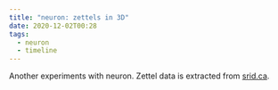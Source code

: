 ```yaml
---
title: "neuron: zettels in 3D"
date: 2020-12-02T00:28
tags:
  - neuron
  - timeline
---
```


Another experiments with neuron.
Zettel data is extracted from [srid.ca](https://www.srid.ca/).

  <style> body { margin: 0; } </style>
  <script src="//unpkg.com/three"></script>
  <script src="//unpkg.com/three-spritetext"></script>
  <script src="//unpkg.com/element-resize-detector/dist/element-resize-detector.min.js"></script>
  <script src="//unpkg.com/3d-force-graph"></script>

  <div id="3d-graph" style='visibility:hidden; text-align: center;'  ></div>
  <script>
    const Graph = ForceGraph3D()(document.getElementById("3d-graph"))
      .graphData({ nodes: [ { id: "t:project/neuron", group: 1 }, { id: "t:gadt", group: 1 }, { id: "t:115", group: 1 }, { id: "t:x1c7", group: 1 }, { id: "t:90", group: 1 }, { id: "t:reflex/obelisk", group: 1 }, { id: "t:151", group: 1 }, { id: "t:ghcid", group: 1 }, { id: "t:well-being", group: 1 }, { id: "t:nixos", group: 1 }, { id: "t:timeline/haskell/packaging", group: 1, }, { id: "t:cabal", group: 1, }, { id: "t:dhall", group: 1, }, { id: "t:timeline", group: 1, }, { id: "t:reflex/pattern", group: 1, }, { id: "t:x1c7/issues/resolved", group: 1, }, { id: "t:linux", group: 1, }, { id: "t:89", group: 1, }, { id: "t:religion/wokeism", group: 1, }, { id: "t:reflex/tip", group: 1, }, { id: "t:2", group: 1, }, { id: "t:mtsa", group: 1, }, { id: "t:x1c7/issues", group: 1, }, { id: "t:99", group: 1, }, { id: "t:x1c7/install", group: 1, }, { id: "t:34", group: 1, }, { id: "t:1", group: 1, }, { id: "t:timeline/haskell/frontend", group: 1, }, { id: "t:veganwash", group: 1, }, { id: "t:457", group: 1, }, { id: "t:59", group: 1, }, { id: "t:x1c7/perf", group: 1, }, { id: "t:health", group: 1, }, { id: "t:Quebec", group: 1, }, { id: "t:timeline/haskell", group: 1, }, { id: "t:mtl/example", group: 1, }, { id: "t:timeline/haskell/cerveau", group: 1, }, { id: "t:nix", group: 1, }, { id: "t:religion/veganism", group: 1, }, { id: "t:emacs", group: 1, }, { id: "t:ide", group: 1, }, { id: "t:social-conditioning", group: 1, }, { id: "t:haskell/howto", group: 1, }, { id: "t:10827", group: 1, }, { id: "How I use Twitter_How I use Twitter", group: 2, }, { id: "Edit XMonad configuration with IDE support_Edit XMonad configuration with IDE support", group: 2, }, { id: "Setting up i3 on Thinkpads running NixOS_Setting up i3 on Thinkpads running NixOS", group: 2, }, { id: "Linux logs from previous boot_Linux logs from previous boot", group: 2, }, { id: "Installing NixOS on X1 Carbon Gen 7_f208fd4e", group: 2, }, { id: "X1 Carbon: satisfactory performance, not for heavy use_0331ffad", group: 2, }, { id: "Intel WiFi + Linux: periodic interruption_05541228", group: 2, }, { id: "System freeze on wake-up w/ Thunderbolt_System freeze on wake-up with Thunderbolt", group: 2, }, { id: "i3_i3", group: 2, }, { id: "A break from bloated software_605d6084", group: 2, }, { id: "Make Tech Simple Again_Make Tech Simple Again", group: 2, }, { id: "Thinkpad X1 Carbon_X1C7", group: 2, }, { id: "Creating a new Haskell project with IDE support using Nix_Creating a new Haskell project with IDE support using Nix", group: 2, }, { id: "Stack hates NixOS_e75fff78", group: 2, }, { id: "Uncloud your software_Uncloud your software", group: 2, }, { id: "Resentment in flow_8309cf33", group: 2, }, { id: "Flow is addictive_flow-addiction", group: 2, }, { id: "Modern Religions_religion", group: 2, }, { id: "Ka_ka", group: 2, }, { id: "Neuron 1.0 released_neuron-v1", group: 2, }, { id: "Qu?bec_quebec", group: 2, }, { id: "Building Static Haskell binaries using Nix_db359075", group: 2, }, { id: "GNOME delights_18084e45", group: 2, }, { id: "Intellectual addiction to suffering_2eb64d6a", group: 2, }, { id: "Mindfulness is dissociation_1de1832a", group: 2, }, { id: "Vipassana hangover_fc4e321b", group: 2, }, { id: "WIP: X1 Carbon Gen 7 review_f65d38df", group: 2, }, { id: "Cerveau: a future-proof web app for notes_689c4a39", group: 2, }, { id: "Love is a choice_34ed960a", group: 2, }, { id: "Neuron 0.6 released_cbf057a6", group: 2, }, { id: "Using Windows as a Unix developer_9623c240", group: 2, }, { id: "Growth Mindset_47ee6284", group: 2, }, { id: "Belief: Haskell is not for average people_852310bb", group: 2, }, { id: "Don?t Prematurely Refactor_47e0e49a", group: 2, }, { id: "WHO has vegetarian bias_23ad7009", group: 2, }, { id: "Actualism HOWTO_3ef2e75e", group: 2, }, { id: "Richard?s Lifestyle_5cde9fd6", group: 2, }, { id: "Pure parsing of Dhall file without IO_0db55da8", group: 2, }, { id: "Cuttlefish and male feminists_9695a07a", group: 2, }, { id: "the near-purity of the sincerity which inheres in naivet?_5576a5d9", group: 2, }, { id: "Pure Consciousness Experience_5da5c417", group: 2, }, { id: "Social Conditioning_0931acd9", group: 2, }, { id: "Life_82705929", group: 2, }, { id: "Non-programming discussion_1f881332", group: 2, }, { id: "Developing on a dedicated server_4fdbc878", group: 2, }, { id: "Autofocus an element in Reflex_ebeab732", group: 2, }, { id: "req_b6d1bb6e", group: 2, }, { id: "Handling HTTP errors in req_088b7edd", group: 2, }, { id: "We choose how we feel_974ce006", group: 2, }, { id: "ghcid - Poor man?s Haskell IDE_88bd15aa", group: 2, }, { id: "Nix derivation dependency graph_04b88e01", group: 2, }, { id: "Philosophy_3d0ef6ca", group: 2, }, { id: "My favourite Indian films_8fbdd68f", group: 2, }, { id: 'Modern "anti-racism" as a racist religion_Modern "anti-racism" as a racist religion', group: 2, }, { id: "Ouroboros FRP pattern_ed480aaa", group: 2, }, { id: "IDE_58bc09d0", group: 2, }, { id: "Developer Tooling_cd6eda70", group: 2, }, { id: "Is Haskell adoption held back by imperfect IDE support?_f1f12133", group: 2, }, { id: "Widget taking Dynamic and returning Event_e9a1b18c", group: 2, }, { id: "Installing NixOS on OVH dedicated servers_137ae172", group: 2, }, { id: "NixOS_nixos", group: 2, }, { id: "GADT_5956fd49", group: 2, }, { id: "Deriving instances for GADTs_7edefd96", group: 2, }, { id: "Move orphan instances to a separate module_3ef946dc", group: 2, }, { id: "Actualism Method_7c5337fc", group: 2, }, { id: "Beam custom types using Data.Tagged_047d9f68", group: 2, }, { id: "Emacs distraction-free writing_956b7855", group: 2, }, { id: "Beam_da153808", group: 2, }, { id: "Neuron 0.4 released_5b963b1c", group: 2, }, { id: "Neuron_neuron", group: 2, }, { id: "Emacs_6e549a6d", group: 2, }, { id: "Obelisk tutorial: Markdown preview with Reflex_fa9766e6", group: 2, }, { id: "Dhall_1eeaba45", group: 2, }, { id: "Dhall for simple application configuration_6a0a4328", group: 2, }, { id: "Psychology of leading an Open Source project_2f9ebafc", group: 2, }, { id: "The Has pattern_a997bfa5", group: 2, }, { id: "Beginner Books_d08133c7", group: 2, }, { id: "Three Layer Haskell Cake_fca6b335", group: 2, }, { id: "Concur_7b21133a", group: 2, }, { id: "Over-engineering in Haskell_bae00bc9", group: 2, }, { id: "Religious underpinnings of anti-meat attitude_df3c5f2a", group: 2, }, { id: "Conflict resolution in Emacs_03fa2bac", group: 2, }, { id: "Coming to PureScript from Haskell/ Reflex/ Nix_2015401", group: 2, }, { id: "Enable ormolu only on certain projects_860876b2", group: 2, }, { id: "Adding ormolu to doom-emacs_59360d81", group: 2, }, { id: "Making workspace bar sticky_cfa234b7", group: 2, }, { id: "Emacs keybindings I use_2015102", group: 2, }, { id: "Neither express nor repress emotions_603fe2cd", group: 2, }, { id: "My release process for Haskell libraries_2014301", group: 2, }, { id: "Lightweight Linux VMs on NixOS_2012301", group: 2, }, { id: "Announcing Neuron - Zettelkasten in Haskell_2010101", group: 2, }, { id: "From Dhall to TOML to Free Monad_2002201", group: 2, }, { id: "Nix recipes for Haskellers_1948201", group: 2, }, { id: "Sous vide cooking_1919301", group: 2, }, { id: "Carnivore diet_Carnivore diet", group: 2, }, { id: "Calisthenics_Calisthenics", group: 2, }, { id: "My LASIK surgery_My LASIK surgery", group: 2, }, { id: "Natalie Daniels and PKD_2002601", group: 2, }, { id: "Corporate Ties to Nutrition Scientists_2003101", group: 2, }, { id: "Brainwashing a nutritionist_2006701", group: 2, }, { id: "Health_2009701", group: 2, }, { id: "Well-being_2009702", group: 2, }, { id: "Haskell_2009703", group: 2, }, { id: "Being a carnivore in Quebec City_2009704", group: 2, }, { id: "Difference between `mtl` and `transformers`_2012201", group: 2, }, { id: "SPA apps in Obelisk_2012402", group: 2, }, { id: "Frontend in Haskell_2012404", group: 2, }, { id: "Reflex FRP_2012405", group: 2, }, { id: "Boring Haskell_2012406", group: 2, }, { id: "Is Haskell challenging to learn?_2012407", group: 2, }, { id: "GHC User Guide ? Language Features_2012501", group: 2, }, { id: "Intermediate Haskell_2012502", group: 2, }, { id: "Learning Tracks_2012503", group: 2, }, { id: "Beginner Haskell_2012504", group: 2, }, { id: "Cabal_2012601", group: 2, }, { id: "Package Management_2012602", group: 2, }, { id: "Effect systems_2012603", group: 2, }, { id: "Monad Transformers_2012604", group: 2, }, { id: "Ghcid and cabal common stanzas_2012605", group: 2, }, { id: "Impossible Conversations_2012701", group: 2, }, { id: "Regex Portability_2013401", group: 2, }, { id: "Libraries_2013402", group: 2, }, { id: "Social_2013403", group: 2, }, { id: "Pattern Synonyms_2013601", group: 2, }, { id: "Language features_2013602", group: 2, }, { id: "Pattern Synonym on multiple constructors_2013603", group: 2, }, { id: "Optional record fields in Dhall_2013701", group: 2, }, { id: "List of lists of libraries_2014601", group: 2, }, { id: "Politeness as a tool for malice_2015101", group: 2, }, { id: "Vegetarian propaganda_2015201", group: 2, }, { id: "Nix delights users_2016101", group: 2, }, { id: "Type safe static assets_2017101", group: 2, }, { id: "Recently created notes_356bec10", group: 2, }, { id: "LG Ultrafine 5k_LG Ultrafine 5k", group: 2, }, { id: "P71_P71", group: 2, }, { id: "VSCode_VSCode", group: 2, }, { id: "XMonad_XMonad", group: 2, }, { id: "Sridhar Ratnakumar_index", group: 2, }, { id: "Linux_linux", group: 2, }, { id: "Nix_nix", group: 2, }, { id: "Obelisk_obelisk", group: 2, }, { id: "Rhyolite_rhyolite", group: 2, }, { id: "Tech_tech", group: 2, }, ], links: [ { source: "How I use Twitter_How I use Twitter", target: "Politeness as a tool for malice_2015101", value: 2, }, { source: "Edit XMonad configuration with IDE support_Edit XMonad configuration with IDE support", target: "Creating a new Haskell project with IDE support using Nix_Creating a new Haskell project with IDE support using Nix", value: 2, }, { source: "Edit XMonad configuration with IDE support_Edit XMonad configuration with IDE support", target: "Make Tech Simple Again_Make Tech Simple Again", value: 2, }, { source: "Edit XMonad configuration with IDE support_Edit XMonad configuration with IDE support", target: "VSCode_VSCode", value: 2, }, { source: "Edit XMonad configuration with IDE support_Edit XMonad configuration with IDE support", target: "XMonad_XMonad", value: 2, }, { source: "Edit XMonad configuration with IDE support_Edit XMonad configuration with IDE support", target: "i3_i3", value: 2, }, { source: "Setting up i3 on Thinkpads running NixOS_Setting up i3 on Thinkpads running NixOS", target: "LG Ultrafine 5k_LG Ultrafine 5k", value: 2, }, { source: "Setting up i3 on Thinkpads running NixOS_Setting up i3 on Thinkpads running NixOS", target: "Make Tech Simple Again_Make Tech Simple Again", value: 2, }, { source: "Setting up i3 on Thinkpads running NixOS_Setting up i3 on Thinkpads running NixOS", target: "P71_P71", value: 2, }, { source: "Setting up i3 on Thinkpads running NixOS_Setting up i3 on Thinkpads running NixOS", target: "System freeze on wake-up w/ Thunderbolt_System freeze on wake-up with Thunderbolt", value: 2, }, { source: "Setting up i3 on Thinkpads running NixOS_Setting up i3 on Thinkpads running NixOS", target: "Thinkpad X1 Carbon_X1C7", value: 2, }, { source: "Setting up i3 on Thinkpads running NixOS_Setting up i3 on Thinkpads running NixOS", target: "i3_i3", value: 2, }, { source: "X1 Carbon: satisfactory performance, not for heavy use_0331ffad", target: "Thinkpad X1 Carbon_X1C7", value: 2, }, { source: "System freeze on wake-up w/ Thunderbolt_System freeze on wake-up with Thunderbolt", target: "Thinkpad X1 Carbon_X1C7", value: 2, }, { source: "A break from bloated software_605d6084", target: "GNOME delights_18084e45", value: 2, }, { source: "A break from bloated software_605d6084", target: "Emacs_6e549a6d", value: 2, }, { source: "A break from bloated software_605d6084", target: "Thinkpad X1 Carbon_X1C7", value: 2, }, { source: "A break from bloated software_605d6084", target: "i3_i3", value: 2, }, { source: "Make Tech Simple Again_Make Tech Simple Again", target: "Tech_tech", value: 2, }, { source: "Creating a new Haskell project with IDE support using Nix_Creating a new Haskell project with IDE support using Nix", target: "IDE_58bc09d0", value: 2, }, { source: "Creating a new Haskell project with IDE support using Nix_Creating a new Haskell project with IDE support using Nix", target: "Nix_nix", value: 2, }, { source: "Stack hates NixOS_e75fff78", target: "NixOS_nixos", value: 2, }, { source: "Resentment in flow_8309cf33", target: "Flow is addictive_flow-addiction", value: 2, }, { source: "Flow is addictive_flow-addiction", target: "Actualism Method_7c5337fc", value: 2, }, { source: "Ka_ka", target: "Neuron_neuron", value: 2, }, { source: "Ka_ka", target: "Neuron 1.0 released_neuron-v1", value: 2, }, { source: "Neuron 1.0 released_neuron-v1", target: "Reflex FRP_2012405", value: 2, }, { source: "Neuron 1.0 released_neuron-v1", target: "Cerveau: a future-proof web app for notes_689c4a39", value: 2, }, { source: "Neuron 1.0 released_neuron-v1", target: "Building Static Haskell binaries using Nix_db359075", value: 2, }, { source: "Neuron 1.0 released_neuron-v1", target: "Ka_ka", value: 2, }, { source: "Neuron 1.0 released_neuron-v1", target: "Neuron_neuron", value: 2, }, { source: "Building Static Haskell binaries using Nix_db359075", target: "Nix recipes for Haskellers_1948201", value: 2, }, { source: "Building Static Haskell binaries using Nix_db359075", target: "Neuron_neuron", value: 2, }, { source: "Mindfulness is dissociation_1de1832a", target: "Actualism Method_7c5337fc", value: 2, }, { source: "Mindfulness is dissociation_1de1832a", target: "Vipassana hangover_fc4e321b", value: 2, }, { source: "Vipassana hangover_fc4e321b", target: "Actualism HOWTO_3ef2e75e", value: 2, }, { source: "Vipassana hangover_fc4e321b", target: "Actualism Method_7c5337fc", value: 2, }, { source: "WIP: X1 Carbon Gen 7 review_f65d38df", target: "X1 Carbon: satisfactory performance, not for heavy use_0331ffad", value: 2, }, { source: "WIP: X1 Carbon Gen 7 review_f65d38df", target: "GNOME delights_18084e45", value: 2, }, { source: "WIP: X1 Carbon Gen 7 review_f65d38df", target: "Thinkpad X1 Carbon_X1C7", value: 2, }, { source: "WIP: X1 Carbon Gen 7 review_f65d38df", target: "Installing NixOS on X1 Carbon Gen 7_f208fd4e", value: 2, }, { source: "WIP: X1 Carbon Gen 7 review_f65d38df", target: "NixOS_nixos", value: 2, }, { source: "Cerveau: a future-proof web app for notes_689c4a39", target: "Haskell_2009703", value: 2, }, { source: "Cerveau: a future-proof web app for notes_689c4a39", target: "Reflex FRP_2012405", value: 2, }, { source: "Cerveau: a future-proof web app for notes_689c4a39", target: "Neuron_neuron", value: 2, }, { source: "Cerveau: a future-proof web app for notes_689c4a39", target: "Nix_nix", value: 2, }, { source: "Cerveau: a future-proof web app for notes_689c4a39", target: "NixOS_nixos", value: 2, }, { source: "Cerveau: a future-proof web app for notes_689c4a39", target: "Obelisk_obelisk", value: 2, }, { source: "Cerveau: a future-proof web app for notes_689c4a39", target: "Rhyolite_rhyolite", value: 2, }, { source: "Love is a choice_34ed960a", target: "We choose how we feel_974ce006", value: 2, }, { source: "Neuron 0.6 released_cbf057a6", target: "Type safe static assets_2017101", value: 2, }, { source: "Neuron 0.6 released_cbf057a6", target: "Obelisk tutorial: Markdown preview with Reflex_fa9766e6", value: 2, }, { source: "Neuron 0.6 released_cbf057a6", target: "Neuron_neuron", value: 2, }, { source: "Using Windows as a Unix developer_9623c240", target: "Developing on a dedicated server_4fdbc878", value: 2, }, { source: "Belief: Haskell is not for average people_852310bb", target: "Growth Mindset_47ee6284", value: 2, }, { source: "Actualism HOWTO_3ef2e75e", target: "Actualism Method_7c5337fc", value: 2, }, { source: "Pure parsing of Dhall file without IO_0db55da8", target: "Dhall for simple application configuration_6a0a4328", value: 2, }, { source: "the near-purity of the sincerity which inheres in naivet?_5576a5d9", target: "We choose how we feel_974ce006", value: 2, }, { source: "Pure Consciousness Experience_5da5c417", target: "the near-purity of the sincerity which inheres in naivet?_5576a5d9", value: 2, }, { source: "Social Conditioning_0931acd9", target: "Actualism Method_7c5337fc", value: 2, }, { source: "Life_82705929", target: "Social Conditioning_0931acd9", value: 2, }, { source: "Life_82705929", target: "Non-programming discussion_1f881332", value: 2, }, { source: "Life_82705929", target: "Health_2009701", value: 2, }, { source: "Life_82705929", target: "Well-being_2009702", value: 2, }, { source: "Life_82705929", target: "Growth Mindset_47ee6284", value: 2, }, { source: "Life_82705929", target: "My favourite Indian films_8fbdd68f", value: 2, }, { source: "Life_82705929", target: "Qu?bec_quebec", value: 2, }, { source: "Non-programming discussion_1f881332", target: "Actualism Method_7c5337fc", value: 2, }, { source: "Developing on a dedicated server_4fdbc878", target: "Installing NixOS on OVH dedicated servers_137ae172", value: 2, }, { source: "Developing on a dedicated server_4fdbc878", target: "NixOS_nixos", value: 2, }, { source: "req_b6d1bb6e", target: "Handling HTTP errors in req_088b7edd", value: 2, }, { source: "Handling HTTP errors in req_088b7edd", target: "Monad Transformers_2012604", value: 2, }, { source: "Handling HTTP errors in req_088b7edd", target: "Three Layer Haskell Cake_fca6b335", value: 2, }, { source: "We choose how we feel_974ce006", target: "Love is a choice_34ed960a", value: 2, }, { source: "ghcid - Poor man?s Haskell IDE_88bd15aa", target: "Is Haskell adoption held back by imperfect IDE support?_f1f12133", value: 2, }, { source: "Philosophy_3d0ef6ca", target: "Boring Haskell_2012406", value: 2, }, { source: "Philosophy_3d0ef6ca", target: "Over-engineering in Haskell_bae00bc9", value: 2, }, { source: "Ouroboros FRP pattern_ed480aaa", target: "Widget taking Dynamic and returning Event_e9a1b18c", value: 2, }, { source: "IDE_58bc09d0", target: "Creating a new Haskell project with IDE support using Nix_Creating a new Haskell project with IDE support using Nix", value: 2, }, { source: "Developer Tooling_cd6eda70", target: "Package Management_2012602", value: 2, }, { source: "Developer Tooling_cd6eda70", target: "IDE_58bc09d0", value: 2, }, { source: "Is Haskell adoption held back by imperfect IDE support?_f1f12133", target: "IDE_58bc09d0", value: 2, }, { source: "NixOS_nixos", target: "Nix_nix", value: 2, }, { source: "Actualism Method_7c5337fc", target: "Actualism HOWTO_3ef2e75e", value: 2, }, { source: "Actualism Method_7c5337fc", target: "Pure Consciousness Experience_5da5c417", value: 2, }, { source: "Beam_da153808", target: "Beam custom types using Data.Tagged_047d9f68", value: 2, }, { source: "Neuron 0.4 released_5b963b1c", target: "Announcing Neuron - Zettelkasten in Haskell_2010101", value: 2, }, { source: "Neuron_neuron", target: "Ka_ka", value: 2, }, { source: "Emacs_6e549a6d", target: "Neuron_neuron", value: 2, }, { source: "Obelisk tutorial: Markdown preview with Reflex_fa9766e6", target: "Reflex FRP_2012405", value: 2, }, { source: "Obelisk tutorial: Markdown preview with Reflex_fa9766e6", target: "Nix_nix", value: 2, }, { source: "Obelisk tutorial: Markdown preview with Reflex_fa9766e6", target: "Obelisk_obelisk", value: 2, }, { source: "Dhall for simple application configuration_6a0a4328", target: "Dhall_1eeaba45", value: 2, }, { source: "Dhall for simple application configuration_6a0a4328", target: "Optional record fields in Dhall_2013701", value: 2, }, { source: "The Has pattern_a997bfa5", target: "Three Layer Haskell Cake_fca6b335", value: 2, }, { source: "Three Layer Haskell Cake_fca6b335", target: "The Has pattern_a997bfa5", value: 2, }, { source: "Concur_7b21133a", target: "Reflex FRP_2012405", value: 2, }, { source: "Over-engineering in Haskell_bae00bc9", target: "Boring Haskell_2012406", value: 2, }, { source: "Adding ormolu to doom-emacs_59360d81", target: "Enable ormolu only on certain projects_860876b2", value: 2, }, { source: "Neither express nor repress emotions_603fe2cd", target: "Actualism Method_7c5337fc", value: 2, }, { source: "Carnivore diet_Carnivore diet", target: "Sous vide cooking_1919301", value: 2, }, { source: "Carnivore diet_Carnivore diet", target: "Natalie Daniels and PKD_2002601", value: 2, }, { source: "Carnivore diet_Carnivore diet", target: "Being a carnivore in Quebec City_2009704", value: 2, }, { source: "Carnivore diet_Carnivore diet", target: "Vegetarian propaganda_2015201", value: 2, }, { source: "Carnivore diet_Carnivore diet", target: "WHO has vegetarian bias_23ad7009", value: 2, }, { source: "Natalie Daniels and PKD_2002601", target: "Carnivore diet_Carnivore diet", value: 2, }, { source: "Well-being_2009702", target: "Mindfulness is dissociation_1de1832a", value: 2, }, { source: "Well-being_2009702", target: "Intellectual addiction to suffering_2eb64d6a", value: 2, }, { source: "Well-being_2009702", target: "Actualism Method_7c5337fc", value: 2, }, { source: "Haskell_2009703", target: "Frontend in Haskell_2012404", value: 2, }, { source: "Haskell_2009703", target: "Learning Tracks_2012503", value: 2, }, { source: "Haskell_2009703", target: "Libraries_2013402", value: 2, }, { source: "Haskell_2009703", target: "Social_2013403", value: 2, }, { source: "Haskell_2009703", target: "Language features_2013602", value: 2, }, { source: "Haskell_2009703", target: "Philosophy_3d0ef6ca", value: 2, }, { source: "Haskell_2009703", target: "Developer Tooling_cd6eda70", value: 2, }, { source: "Haskell_2009703", target: "Ka_ka", value: 2, }, { source: "Haskell_2009703", target: "Neuron_neuron", value: 2, }, { source: "Haskell_2009703", target: "Obelisk_obelisk", value: 2, }, { source: "Frontend in Haskell_2012404", target: "Reflex FRP_2012405", value: 2, }, { source: "Frontend in Haskell_2012404", target: "Concur_7b21133a", value: 2, }, { source: "Reflex FRP_2012405", target: "Obelisk_obelisk", value: 2, }, { source: "Is Haskell challenging to learn?_2012407", target: "Boring Haskell_2012406", value: 2, }, { source: "Is Haskell challenging to learn?_2012407", target: "Growth Mindset_47ee6284", value: 2, }, { source: "Is Haskell challenging to learn?_2012407", target: "Belief: Haskell is not for average people_852310bb", value: 2, }, { source: "Is Haskell challenging to learn?_2012407", target: "Is Haskell adoption held back by imperfect IDE support?_f1f12133", value: 2, }, { source: "Intermediate Haskell_2012502", target: "GHC User Guide ? Language Features_2012501", value: 2, }, { source: "Intermediate Haskell_2012502", target: "Effect systems_2012603", value: 2, }, { source: "Intermediate Haskell_2012502", target: "GADT_5956fd49", value: 2, }, { source: "Learning Tracks_2012503", target: "Intermediate Haskell_2012502", value: 2, }, { source: "Learning Tracks_2012503", target: "Beginner Haskell_2012504", value: 2, }, { source: "Beginner Haskell_2012504", target: "Haskell_2009703", value: 2, }, { source: "Beginner Haskell_2012504", target: "Is Haskell challenging to learn?_2012407", value: 2, }, { source: "Beginner Haskell_2012504", target: "Creating a new Haskell project with IDE support using Nix_Creating a new Haskell project with IDE support using Nix", value: 2, }, { source: "Beginner Haskell_2012504", target: "Beginner Books_d08133c7", value: 2, }, { source: "Package Management_2012602", target: "Cabal_2012601", value: 2, }, { source: "Package Management_2012602", target: "Stack hates NixOS_e75fff78", value: 2, }, { source: "Package Management_2012602", target: "Nix_nix", value: 2, }, { source: "Effect systems_2012603", target: "Monad Transformers_2012604", value: 2, }, { source: "Monad Transformers_2012604", target: "Difference between `mtl` and `transformers`_2012201", value: 2, }, { source: "Libraries_2013402", target: "Dhall_1eeaba45", value: 2, }, { source: "Libraries_2013402", target: "Regex Portability_2013401", value: 2, }, { source: "Libraries_2013402", target: "List of lists of libraries_2014601", value: 2, }, { source: "Libraries_2013402", target: "req_b6d1bb6e", value: 2, }, { source: "Libraries_2013402", target: "Beam_da153808", value: 2, }, { source: "Social_2013403", target: "Impossible Conversations_2012701", value: 2, }, { source: "Social_2013403", target: "Psychology of leading an Open Source project_2f9ebafc", value: 2, }, { source: "Pattern Synonyms_2013601", target: "Pattern Synonym on multiple constructors_2013603", value: 2, }, { source: "Language features_2013602", target: "Pattern Synonyms_2013601", value: 2, }, { source: "Language features_2013602", target: "Move orphan instances to a separate module_3ef946dc", value: 2, }, { source: "Politeness as a tool for malice_2015101", target: 'Modern "anti-racism" as a racist religion_Modern "anti-racism" as a racist religion', value: 2, }, { source: "Type safe static assets_2017101", target: "Nix_nix", value: 2, }, { source: "Type safe static assets_2017101", target: "Obelisk_obelisk", value: 2, }, { source: "Sridhar Ratnakumar_index", target: "Haskell_2009703", value: 2, }, { source: "Sridhar Ratnakumar_index", target: "Reflex FRP_2012405", value: 2, }, { source: "Sridhar Ratnakumar_index", target: "Recently created notes_356bec10", value: 2, }, { source: "Sridhar Ratnakumar_index", target: "Actualism Method_7c5337fc", value: 2, }, { source: "Sridhar Ratnakumar_index", target: "Ka_ka", value: 2, }, { source: "Sridhar Ratnakumar_index", target: "Neuron_neuron", value: 2, }, { source: "Sridhar Ratnakumar_index", target: "Nix_nix", value: 2, }, { source: "Linux_linux", target: "NixOS_nixos", value: 2, }, { source: "Nix_nix", target: "Nix delights users_2016101", value: 2, }, { source: "Obelisk_obelisk", target: "Rhyolite_rhyolite", value: 2, }, { source: "Rhyolite_rhyolite", target: "Obelisk_obelisk", value: 2, }, { source: "Tech_tech", target: "GNOME delights_18084e45", value: 2, }, { source: "Tech_tech", target: "Haskell_2009703", value: 2, }, { source: "Tech_tech", target: "Don?t Prematurely Refactor_47e0e49a", value: 2, }, { source: "Tech_tech", target: "Developing on a dedicated server_4fdbc878", value: 2, }, { source: "Tech_tech", target: "Emacs_6e549a6d", value: 2, }, { source: "Tech_tech", target: "Using Windows as a Unix developer_9623c240", value: 2, }, { source: "Tech_tech", target: "Thinkpad X1 Carbon_X1C7", value: 2, }, { source: "Tech_tech", target: "Ka_ka", value: 2, }, { source: "Tech_tech", target: "Linux_linux", value: 2, }, { source: "Tech_tech", target: "Neuron_neuron", value: 2, }, { source: "Edit XMonad configuration with IDE support_Edit XMonad configuration with IDE support", target: "t:nixos", value: 1, }, { source: "Edit XMonad configuration with IDE support_Edit XMonad configuration with IDE support", target: "t:mtsa", value: 1, }, { source: "Setting up i3 on Thinkpads running NixOS_Setting up i3 on Thinkpads running NixOS", target: "t:nixos", value: 1, }, { source: "Setting up i3 on Thinkpads running NixOS_Setting up i3 on Thinkpads running NixOS", target: "t:mtsa", value: 1, }, { source: "Linux logs from previous boot_Linux logs from previous boot", target: "t:linux", value: 1, }, { source: "Installing NixOS on X1 Carbon Gen 7_f208fd4e", target: "t:x1c7/install", value: 1, }, { source: "Installing NixOS on X1 Carbon Gen 7_f208fd4e", target: "t:nixos", value: 1, }, { source: "X1 Carbon: satisfactory performance, not for heavy use_0331ffad", target: "t:x1c7/perf", value: 1, }, { source: "Intel WiFi + Linux: periodic interruption_05541228", target: "t:x1c7/issues", value: 1, }, { source: "System freeze on wake-up w/ Thunderbolt_System freeze on wake-up with Thunderbolt", target: "t:x1c7/issues/resolved", value: 1, }, { source: "A break from bloated software_605d6084", target: "t:mtsa", value: 1, }, { source: "Creating a new Haskell project with IDE support using Nix_Creating a new Haskell project with IDE support using Nix", target: "t:nix", value: 1, }, { source: "Creating a new Haskell project with IDE support using Nix_Creating a new Haskell project with IDE support using Nix", target: "t:timeline/haskell", value: 1, }, { source: "Stack hates NixOS_e75fff78", target: "t:nixos", value: 1, }, { source: "Resentment in flow_8309cf33", target: "t:well-being", value: 1, }, { source: "Flow is addictive_flow-addiction", target: "t:well-being", value: 1, }, { source: "Modern Religions_religion", target: "t:social-conditioning", value: 1, }, { source: "Neuron 1.0 released_neuron-v1", target: "t:project/neuron", value: 1, }, { source: "Neuron 1.0 released_neuron-v1", target: "t:timeline", value: 1, }, { source: "Building Static Haskell binaries using Nix_db359075", target: "t:nix", value: 1, }, { source: "Building Static Haskell binaries using Nix_db359075", target: "t:timeline", value: 1, }, { source: "Building Static Haskell binaries using Nix_db359075", target: "t:99", value: 1, }, { source: "WIP: X1 Carbon Gen 7 review_f65d38df", target: "t:x1c7", value: 1, }, { source: "Cerveau: a future-proof web app for notes_689c4a39", target: "t:project/neuron", value: 1, }, { source: "Cerveau: a future-proof web app for notes_689c4a39", target: "t:timeline/haskell/frontend", value: 1, }, { source: "Cerveau: a future-proof web app for notes_689c4a39", target: "t:reflex/obelisk", value: 1, }, { source: "Neuron 0.6 released_cbf057a6", target: "t:project/neuron", value: 1, }, { source: "Neuron 0.6 released_cbf057a6", target: "t:timeline", value: 1, }, { source: "WHO has vegetarian bias_23ad7009", target: "t:veganwash", value: 1, }, { source: "Pure parsing of Dhall file without IO_0db55da8", target: "t:dhall", value: 1, }, { source: "Cuttlefish and male feminists_9695a07a", target: "t:religion/wokeism", value: 1, }, { source: "Developing on a dedicated server_4fdbc878", target: "t:timeline", value: 1, }, { source: "Autofocus an element in Reflex_ebeab732", target: "t:reflex/tip", value: 1, }, { source: "Handling HTTP errors in req_088b7edd", target: "t:mtl/example", value: 1, }, { source: "ghcid - Poor man?s Haskell IDE_88bd15aa", target: "t:ide", value: 1, }, { source: "Nix derivation dependency graph_04b88e01", target: "t:nix", value: 1, }, { source: "Nix derivation dependency graph_04b88e01", target: "t:cabal", value: 1, }, { source: "My favourite Indian films_8fbdd68f", target: "t:timeline", value: 1, }, { source: 'Modern "anti-racism" as a racist religion_Modern "anti-racism" as a racist religion', target: "t:religion/wokeism", value: 1, }, { source: "Ouroboros FRP pattern_ed480aaa", target: "t:reflex/pattern", value: 1, }, { source: "Is Haskell adoption held back by imperfect IDE support?_f1f12133", target: "t:ide", value: 1, }, { source: "Widget taking Dynamic and returning Event_e9a1b18c", target: "t:reflex/pattern", value: 1, }, { source: "Installing NixOS on OVH dedicated servers_137ae172", target: "t:timeline", value: 1, }, { source: "Installing NixOS on OVH dedicated servers_137ae172", target: "t:nixos", value: 1, }, { source: "Deriving instances for GADTs_7edefd96", target: "t:gadt", value: 1, }, { source: "Move orphan instances to a separate module_3ef946dc", target: "t:haskell/howto", value: 1, }, { source: "Beam custom types using Data.Tagged_047d9f68", target: "t:457", value: 1, }, { source: "Emacs distraction-free writing_956b7855", target: "t:emacs", value: 1, }, { source: "Neuron 0.4 released_5b963b1c", target: "t:project/neuron", value: 1, }, { source: "Neuron 0.4 released_5b963b1c", target: "t:timeline", value: 1, }, { source: "Neuron 0.4 released_5b963b1c", target: "t:115", value: 1, }, { source: "Neuron 0.4 released_5b963b1c", target: "t:151", value: 1, }, { source: "Neuron 0.4 released_5b963b1c", target: "t:34", value: 1, }, { source: "Neuron 0.4 released_5b963b1c", target: "t:59", value: 1, }, { source: "Neuron 0.4 released_5b963b1c", target: "t:89", value: 1, }, { source: "Neuron 0.4 released_5b963b1c", target: "t:90", value: 1, }, { source: "Obelisk tutorial: Markdown preview with Reflex_fa9766e6", target: "t:timeline/haskell/cerveau", value: 1, }, { source: "Obelisk tutorial: Markdown preview with Reflex_fa9766e6", target: "t:reflex/obelisk", value: 1, }, { source: "Dhall for simple application configuration_6a0a4328", target: "t:dhall", value: 1, }, { source: "Three Layer Haskell Cake_fca6b335", target: "t:mtl/example", value: 1, }, { source: "Religious underpinnings of anti-meat attitude_df3c5f2a", target: "t:veganwash", value: 1, }, { source: "Conflict resolution in Emacs_03fa2bac", target: "t:emacs", value: 1, }, { source: "Coming to PureScript from Haskell/ Reflex/ Nix_2015401", target: "t:timeline/haskell/frontend", value: 1, }, { source: "Adding ormolu to doom-emacs_59360d81", target: "t:emacs", value: 1, }, { source: "Making workspace bar sticky_cfa234b7", target: "t:emacs", value: 1, }, { source: "Emacs keybindings I use_2015102", target: "t:emacs", value: 1, }, { source: "Emacs keybindings I use_2015102", target: "t:1", value: 1, }, { source: "Emacs keybindings I use_2015102", target: "t:2", value: 1, }, { source: "Neither express nor repress emotions_603fe2cd", target: "t:well-being", value: 1, }, { source: "My release process for Haskell libraries_2014301", target: "t:timeline/haskell/packaging", value: 1, }, { source: "Lightweight Linux VMs on NixOS_2012301", target: "t:timeline", value: 1, }, { source: "Lightweight Linux VMs on NixOS_2012301", target: "t:nixos", value: 1, }, { source: "Announcing Neuron - Zettelkasten in Haskell_2010101", target: "t:timeline", value: 1, }, { source: "Announcing Neuron - Zettelkasten in Haskell_2010101", target: "t:project/neuron", value: 1, }, { source: "From Dhall to TOML to Free Monad_2002201", target: "t:timeline/haskell", value: 1, }, { source: "From Dhall to TOML to Free Monad_2002201", target: "t:dhall", value: 1, }, { source: "Nix recipes for Haskellers_1948201", target: "t:timeline/haskell", value: 1, }, { source: "Nix recipes for Haskellers_1948201", target: "t:nix", value: 1, }, { source: "Sous vide cooking_1919301", target: "t:timeline", value: 1, }, { source: "Carnivore diet_Carnivore diet", target: "t:timeline", value: 1, }, { source: "Carnivore diet_Carnivore diet", target: "t:health", value: 1, }, { source: "Calisthenics_Calisthenics", target: "t:timeline", value: 1, }, { source: "Calisthenics_Calisthenics", target: "t:health", value: 1, }, { source: "My LASIK surgery_My LASIK surgery", target: "t:timeline", value: 1, }, { source: "My LASIK surgery_My LASIK surgery", target: "t:health", value: 1, }, { source: "Corporate Ties to Nutrition Scientists_2003101", target: "t:veganwash", value: 1, }, { source: "Brainwashing a nutritionist_2006701", target: "t:veganwash", value: 1, }, { source: "Being a carnivore in Quebec City_2009704", target: "t:Quebec", value: 1, }, { source: "SPA apps in Obelisk_2012402", target: "t:reflex/obelisk", value: 1, }, { source: "Ghcid and cabal common stanzas_2012605", target: "t:cabal", value: 1, }, { source: "Ghcid and cabal common stanzas_2012605", target: "t:ghcid", value: 1, }, { source: "Ghcid and cabal common stanzas_2012605", target: "t:10827", value: 1, }, { source: "Optional record fields in Dhall_2013701", target: "t:dhall", value: 1, }, { source: "Politeness as a tool for malice_2015101", target: "t:social-conditioning", value: 1, }, { source: "Vegetarian propaganda_2015201", target: "t:religion/veganism", value: 1, }, { source: "Type safe static assets_2017101", target: "t:nix", value: 1, }, { source: "Type safe static assets_2017101", target: "t:reflex/obelisk", value: 1, }, ], })
      .nodeAutoColorBy("group")
      .width('0')
      .height('600')
      .showNavInfo(false)
      .nodeThreeObject((node) => {
        const sprite = new SpriteText(node.id);
        sprite.material.depthWrite = false; // make sprite background transparent
        sprite.color = node.color;
        sprite.textHeight = 8;
        return sprite;
      });
    Graph.d3Force("charge").strength(-100);
    var erd = elementResizeDetectorMaker({
         strategy: "scroll",
    })
    erd.listenTo(
          document.getElementById('3d-graph'),
          el => {
            Graph.width(el.offsetWidth);
            // Graph.height(el.offsetWidth);
            el.style.visibility = "inherit";
            //if(el.offsetWidth != 0) {
            //    erd.uninstall(el);
            //}
          }
     );

  </script>
